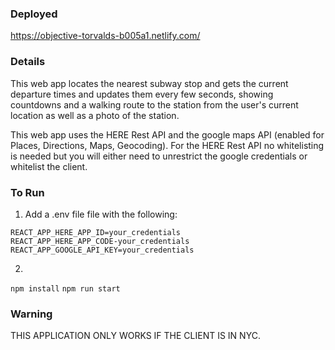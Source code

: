 ### Deployed
https://objective-torvalds-b005a1.netlify.com/

### Details

This web app locates the nearest subway stop and gets the current departure
times and updates them every few seconds, showing countdowns and a walking
route to the station from the user's current location as well as a photo of 
the station.

This web app uses the HERE Rest API and the google maps API (enabled for Places, Directions, Maps, Geocoding). For the HERE Rest API no whitelisting is needed but you will either need to unrestrict
the google credentials or whitelist the client.

### To Run

1) Add a .env file file with the following:
```
REACT_APP_HERE_APP_ID=your_credentials
REACT_APP_HERE_APP_CODE-your_credentials
REACT_APP_GOOGLE_API_KEY=your_credentials
```

2)
```npm install```
```npm run start```

### Warning

THIS APPLICATION ONLY WORKS IF THE CLIENT IS IN NYC.







